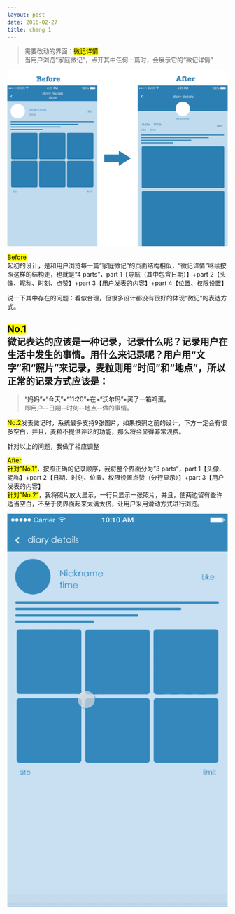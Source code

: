 ```yaml
---
layout: post
date: 2016-02-27
title: chang 1
---
```

>需要改动的界面：<mark>微记详情</mark>
<br>当用户浏览“家庭微记”，点开其中任何一篇时，会展示它的“微记详情”

![layout borken by border-boxing](/images/duibi.png)

<mark>Before</mark>
<br>起初的设计，是和用户浏览每一篇“家庭微记”的页面结构相似，“微记详情”继续按照这样的结构走，也就是“4 parts”，part 1【导航（其中包含日期）】+part 2【头像、昵称、时刻、点赞】+part 3【用户发表的内容】+part 4【位置、权限设置】

说一下其中存在的问题：看似合理，但很多设计都没有很好的体现“微记”的表达方式。

<mark>No.1</mark>
<br> 微记表达的应该是一种记录，记录什么呢？记录用户在生活中发生的事情。用什么来记录呢？用户用“文字”和“照片”来记录，麦粒则用“时间”和“地点”，所以正常的记录方式应该是：
---
><a>“妈妈”+“今天”+“11:20”+在+“沃尔玛”+买了一箱鸡蛋。</a>
<br>即用户--日期--时刻--地点--做的事情。

<mark>No.2</mark>发表微记时，系统最多支持9张图片，如果按照之前的设计，下方一定会有很多空白，并且，麦粒不提供评论的功能，那么将会显得非常浪费。

针对以上的问题，我做了相应调整

<mark>After</mark>
<br><mark>针对”No.1“</mark>，按照正确的记录顺序，我将整个界面分为”3 parts“，part 1【头像、昵称】+part 2【日期、时刻、位置、权限设置点赞（分行显示）】+part 3【用户发表的内容】
<br><mark>针对”No.2“</mark>，我将照片放大显示，一行只显示一张照片，并且，使两边留有些许适当空白，不至于使界面起来太满太挤，让用户采用滑动方式进行浏览。

![layout borken by border-boxing](/images/123.gif)

